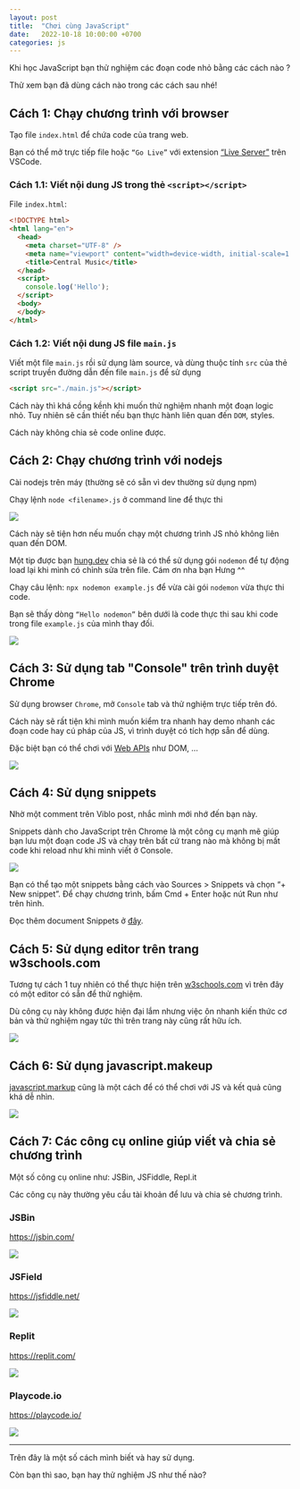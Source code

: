 ```yaml
---
layout: post
title:  "Chơi cùng JavaScript"
date:   2022-10-18 10:00:00 +0700
categories: js
---
```

Khi học JavaScript bạn thử nghiệm các đoạn code nhỏ bằng các cách nào ?

Thử xem bạn đã dùng cách nào trong các cách sau nhé! 

## Cách 1: Chạy chương trình với browser
Tạo file `index.html` để chứa code của trang web. 

Bạn có thể mở trực tiếp file hoặc `“Go Live”` với extension [“Live Server”](https://marketplace.visualstudio.com/items?itemName=ritwickdey.LiveServer) trên VSCode. 

### Cách 1.1: Viết nội dung JS trong thẻ `<script></script>`
File `index.html`:

```html
<!DOCTYPE html>
<html lang="en">
  <head>
    <meta charset="UTF-8" />
    <meta name="viewport" content="width=device-width, initial-scale=1.0" />
    <title>Central Music</title>
  </head>
  <script>
    console.log('Hello');
  </script>
  <body>
  </body>
</html>
```

### Cách 1.2: Viết nội dung JS file `main.js`
Viết một file `main.js` rồi sử dụng làm source, và dùng thuộc tính `src` của thẻ script truyền đường dẫn đến file `main.js` để sử dụng

```html
<script src="./main.js"></script>
```

Cách này thì khá cồng kềnh khi muốn thử nghiệm nhanh một đoạn logic nhỏ.  Tuy nhiên sẽ cần thiết nếu bạn thực hành liên quan đến `DOM`, styles.

Cách này không chia sẻ code online được.

## Cách 2: Chạy chương trình với nodejs
Cài nodejs trên máy (thường sẽ có sẵn vì dev thường sử dụng npm)

Chạy lệnh `node <filename>.js` ở command line để thực thi

![](https://i1.wp.com/beautyoncode.com/wp-content/uploads/2022/10/node-run-js.png?w=1280&ssl=1)

Cách này sẽ tiện hơn nếu muốn chạy một chương trình JS nhỏ không liên quan đến DOM. 

Một tip được bạn [hung.dev](https://hung.dev/) chia sẻ là có thể sử dụng gói `nodemon` để tự động load lại khi mình có chỉnh sửa trên file. Cám ơn nha bạn Hưng ^^

Chạy câu lệnh: `npx nodemon example.js` để vừa cài gói `nodemon` vừa thực thi code.

Bạn sẽ thấy dòng `“Hello nodemon”` bên dưới là code thực thi sau khi code trong file `example.js` của mình thay đối.

![](https://i0.wp.com/beautyoncode.com/wp-content/uploads/2022/10/nodemon-auto-reload.png?w=713&ssl=1)

## Cách 3: Sử dụng tab "Console" trên trình duyệt Chrome
Sử dụng browser `Chrome`, mở `Console` tab và thử nghiệm trực tiếp trên đó. 

Cách này sẽ rất tiện khi mình muốn kiểm tra nhanh hay demo nhanh các đoạn code hay cú pháp của JS, vì trình duyệt có tích hợp sẵn để dùng. 

Đặc biệt bạn có thể chơi với [Web APIs](https://developer.mozilla.org/en-US/docs/Web/API) như DOM, … 

![](https://i1.wp.com/beautyoncode.com/wp-content/uploads/2022/10/console-chrome.png?w=1008&ssl=1)

## Cách 4: Sử dụng snippets
Nhờ một comment trên Viblo post, nhắc mình mới nhớ đến bạn này. 

Snippets dành cho JavaScript trên Chrome là một công cụ mạnh mẽ giúp bạn lưu một đoạn code JS và chạy trên bất cứ trang nào mà không bị mất code khi reload như khi mình viết ở Console.

![](https://i2.wp.com/beautyoncode.com/wp-content/uploads/2022/10/snippets-js.png)

Bạn có thể tạo một snippets bằng cách vào Sources > Snippets và chọn “+ New snippet”. Để chạy chương trình, bấm Cmd + Enter hoặc nút Run như trên hình.

Đọc thêm document Snippets ở [đây](https://developer.chrome.com/docs/devtools/javascript/snippets/).

## Cách 5: Sử dụng editor trên trang w3schools.com
Tương tự cách 1 tuy nhiên có thể thực hiện trên [w3schools.com](https://www.w3schools.com/) vì trên đây có một editor có sẵn để thử nghiệm. 

Dù công cụ này không được hiện đại lắm nhưng việc ôn nhanh kiến thức cơ bản và thử nghiệm ngay tức thì trên trang này cũng rất hữu ích.

![](https://i2.wp.com/beautyoncode.com/wp-content/uploads/2022/10/w3schools-editor.png?w=1198&ssl=1)

## Cách 6: Sử dụng javascript.makeup
[javascript.markup](https://javascript.makeup/) cũng là một cách để có thể chơi với JS và kết quả cũng khá dễ nhìn.

![](https://i2.wp.com/beautyoncode.com/wp-content/uploads/2022/10/js-markup-1.png?w=748&ssl=1)

## Cách 7: Các công cụ online giúp viết và chia sẻ chương trình
Một số công cụ online như: JSBin, JSFiddle, Repl.it 

Các công cụ này thường yêu cầu tài khoản để lưu và chia sẻ chương trình.

### JSBin
https://jsbin.com/ 

![](https://i2.wp.com/beautyoncode.com/wp-content/uploads/2022/10/jsbin.png?w=1280&ssl=1)

### JSField
https://jsfiddle.net/

![](https://i0.wp.com/beautyoncode.com/wp-content/uploads/2022/10/jsfield.png?w=1280&ssl=1)

### Replit
https://replit.com/

![](https://i1.wp.com/beautyoncode.com/wp-content/uploads/2022/10/replit.png?w=1280&ssl=1)


### Playcode.io
https://playcode.io/

![](https://i0.wp.com/beautyoncode.com/wp-content/uploads/2022/10/play.io_.png?w=1280&ssl=1)

---

Trên đây là một số cách mình biết và hay sử dụng.

Còn bạn thì sao, bạn hay thử nghiệm JS như thế nào? 